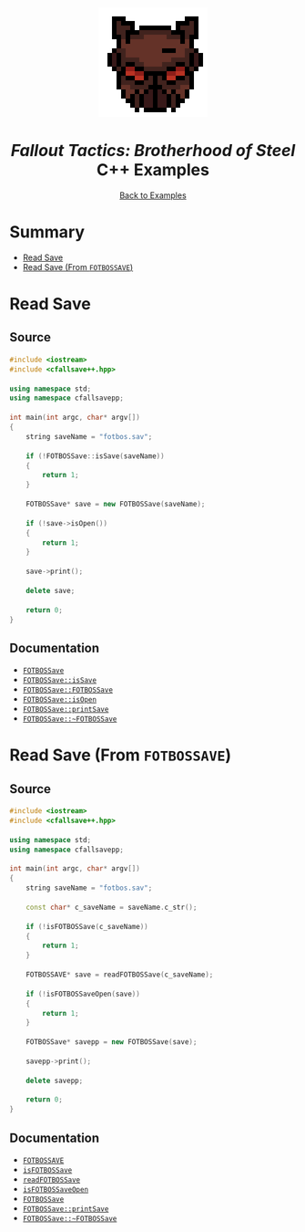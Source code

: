 <div align="center">

![Fallout Tactics: Brotherhood of Steel Logo 192x192](../assets/fotbos/fotbos_logo_192x192.png)

# *Fallout Tactics: Brotherhood of Steel*<br /> C++ Examples

[Back to Examples](../EXAMPLES.md)

</div>



# Summary

* [Read Save](#read-save)
* [Read Save (From `FOTBOSSAVE`)](#read-save-from-fotbossave)



# Read Save

## Source

```cpp
#include <iostream>
#include <cfallsave++.hpp>

using namespace std;
using namespace cfallsavepp;

int main(int argc, char* argv[])
{
    string saveName = "fotbos.sav";

    if (!FOTBOSSave::isSave(saveName))
    {
        return 1;
    }

    FOTBOSSave* save = new FOTBOSSave(saveName);

    if (!save->isOpen())
    {
        return 1;
    }

    save->print();

    delete save;

    return 0;
}
```

## Documentation

* [`FOTBOSSave`](../docs/api_cplusplus_fotbos.md#fotbossave)
* [`FOTBOSSave::isSave`](../docs/api_cplusplus_fotbos.md#fotbossaveissave-static)
* [`FOTBOSSave::FOTBOSSave`](../docs/api_cplusplus_fotbos.md#fotbossavefotbossave)
* [`FOTBOSSave::isOpen`](../docs/api_cplusplus_fotbos.md#fotbossaveisopen)
* [`FOTBOSSave::printSave`](../docs/api_cplusplus_fotbos.md#fotbossaveprintsave)
* [`FOTBOSSave::~FOTBOSSave`](../docs/api_cplusplus_fotbos.md#fotbossavefotbossave-1)



# Read Save (From `FOTBOSSAVE`)

## Source

```cpp
#include <iostream>
#include <cfallsave++.hpp>

using namespace std;
using namespace cfallsavepp;

int main(int argc, char* argv[])
{
    string saveName = "fotbos.sav";

    const char* c_saveName = saveName.c_str();

    if (!isFOTBOSSave(c_saveName))
    {
        return 1;
    }

    FOTBOSSAVE* save = readFOTBOSSave(c_saveName);

    if (!isFOTBOSSaveOpen(save))
    {
        return 1;
    }

    FOTBOSSave* savepp = new FOTBOSSave(save);

    savepp->print();

    delete savepp;

    return 0;
}
```

## Documentation

* [`FOTBOSSAVE`](../docs/api_fotbos.md#fotbossave)
* [`isFOTBOSSave`](../docs/api_fotbos.md#isfotbossave)
* [`readFOTBOSSave`](../docs/api_fotbos.md#readfotbossave)
* [`isFOTBOSSaveOpen`](../docs/api_fotbos.md#isfotbossaveopen)
* [`FOTBOSSave`](../docs/api_cplusplus_fotbos.md#fotbossave)
* [`FOTBOSSave::printSave`](../docs/api_cplusplus_fotbos.md#fotbossaveprintsave)
* [`FOTBOSSave::~FOTBOSSave`](../docs/api_cplusplus_fotbos.md#fotbossavefotbossave-1)
